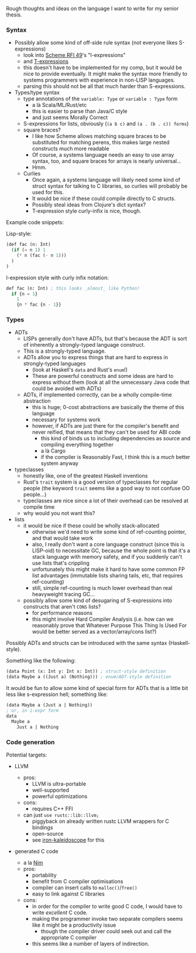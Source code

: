 Rough thoughts and ideas on the language I want to write for my senior thesis.

### Syntax

 + Possibly allow some kind of off-side rule syntax (not everyone likes S-expressions)
     + look into [Scheme RFI 49](http://srfi.schemers.org/srfi-49/srfi-49.html)'s "I-expressions"
     + and [T-expressions](http://srfi.schemers.org/srfi-110/srfi-110.html)
     + this doesn't have to be implemented for my comp, but it would be nice to provide eventually. It might make the syntax more friendly to systems programmers with experience in non-LISP languages.
     + parsing this should not be all that much harder than S-expressions.
 + Types/type syntax
     + type annotations of the `variable: Type` or `variable : Type` form
       + a là Scala/ML/Rust/etc
       + this is easier to parse than Java/C style
       + and just seems Morally Correct
     + S-expressions for lists, obviously (`(a b c)` and `(a . (b . c)) forms`)
     + square braces?
         + I like how Scheme allows matching square braces to be substituted for matching perens, this makes large nested constructs much more readable
         + Of course, a systems language needs an easy to use array syntax, too, and square braces for arrays is nearly universal...
         + Hmm.
     + Curlies
         + Once again, a systems language will likely need some kind of struct syntax for talking to C libraries, so curlies will probably be used for this.
         + It would be nice if these could compile directly to C structs.
         + Possibly steal ideas from Clojure's dict syntax?
         + T-expression style curly-infix is nice, though.

Example code snippets:

Lisp-style:
```lisp
(def fac (n: Int)
  (if (= n 1) 1
    (* n (fac (- n 1)))
  )
)
```
I-expression style with curly infix notation:
```lisp
def fac (n: Int) ; this looks _almost_ like Python!
  if {n = 1} 
    1
    {n * fac {n - 1}}
```
### Types

  + ADTs
      + LISPs generally don't have ADTs, but that's because the ADT is sort of inherently a strongly-typed language construct.
      + This is a strongly-typed language.
      + ADTs allow you to express things that are hard to express in strongly-typed languages
          + (look at Haskell's `data` and Rust's `enum`!)
          + These are powerful constructs and some ideas are hard to express without them (look at all the unnecessary Java code that could be avoided with ADTs)
      + ADTs, if implemented correctly, can be a wholly compile-time abstraction
          + this is huge; 0-cost abstractions are basically the theme of this language
          + necessary for systems work
          + however, if ADTs are just there for the compiler's benefit and never reified, that means that they can't be used for ABI code
              + this kind of binds us to including dependencies as source and compiling everything together
              + a là Cargo
              + if the compiler is Reasonably Fast, I think this is a _much_ better system anyway
  + typeclasses
    + honestly like, one of the greatest Haskell inventions
    + Rust's `trait` system is a good version of typeclasses for regular people (the keyword `trait` seems like a good way to not confuse OO people...)
    + typeclasses are nice since a lot of their overhead can be resolved at compile time
    + why would you not want this?
  + lists
      + it would be nice if these could be wholly stack-allocated
          + otherwise we'd need to write some kind of ref-counting pointer, and that would take work
          + also, I really don't want a core language construct (since this is LISP-oid) to necessitate GC, because the whole point is that it's a stack language with memory safety, and if you suddenly can't use lists that's crippling
          + unfortunately this might make it hard to have some common FP list advantages (immutable lists sharing tails, etc, that requires ref-counting)
          + still, simple ref-counting is much lower overhead than real heavyweight tracing GC...
      + possibly allow some kind of desugaring of S-expressions into constructs that aren't `CONS` lists?
          + for performance reasons
          + this might involve Hard Compiler Analysis (i.e. how can we reasonably prove that Whatever Purpose This Thing Is Used For would be better served as a vector/array/cons list?)


Possibly ADTs and structs can be introduced with the same syntax (Haskell-style).

Something like the following:

```lisp
(data Point (x: Int y: Int x: Int)) ; struct-style definition
(data Maybe a ((Just a) (Nothing))) ; enum/ADT-style definition
```
It would be fun to allow some kind of special form for ADTs that is a little bit less like s-expression hell; something like:

```lisp
(data Maybe a (Just a | Nothing))
; or, in i-expr form
data 
  Maybe a
    Just a | Nothing
```

### Code generation

Potential targets:
 + LLVM
    - pros:
      * LLVM is ultra-portable
      * well-supported
      * powerful optimizations
    - cons:
      * requires C++ FFI
    - can just `use rustc::lib::llvm;`
      * piggyback on already written rustc LLVM wrappers for C bindings
      * open-source
      * see [iron-kaleidoscope](https://github.com/jauhien/iron-kaleidoscope#llvm-ir-code-generation) for this
    
 + generated C code
    - a la [Nim](http://nim-lang.org/)
    - pros:
      * portability
      * benefit from C compiler optimisations
      * compiler can insert calls to `malloc()`/`free()`
      * easy to link against C libraries
    - cons:
      * in order for the compiler to write good C code, I would have to write _excellent_ C code.
      * making the programmer invoke two separate compilers seems like it might be a productivity issue
         + though the compiler driver could seek out and call the appropriate C compiler
      * this seems like a number of layers of indirection.
    
